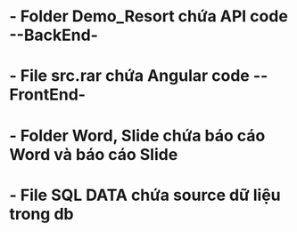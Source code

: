 # - Folder Demo_Resort chứa API code --BackEnd-
# - File src.rar chứa Angular code --FrontEnd-
# - Folder Word, Slide chứa báo cáo Word và báo cáo Slide
# - File SQL DATA chứa source dữ liệu trong db 

